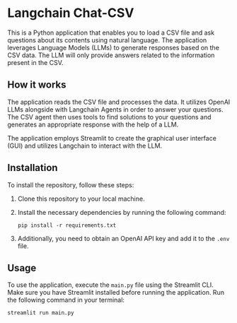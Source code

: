 # Langchain Chat-CSV 


This is a Python application that enables you to load a CSV file and ask questions about its contents using natural language. The application leverages Language Models (LLMs) to generate responses based on the CSV data. The LLM will only provide answers related to the information present in the CSV.

## How it works

The application reads the CSV file and processes the data. It utilizes OpenAI LLMs alongside with Langchain Agents in order to answer your questions. The CSV agent then uses tools to find solutions to your questions and generates an appropriate response with the help of a LLM.

The application employs Streamlit to create the graphical user interface (GUI) and utilizes Langchain to interact with the LLM.

## Installation

To install the repository, follow these steps:

1. Clone this repository to your local machine.
2. Install the necessary dependencies by running the following command:

   ```
   pip install -r requirements.txt
   ```

3. Additionally, you need to obtain an OpenAI API key and add it to the `.env` file.

## Usage

To use the application, execute the `main.py` file using the Streamlit CLI. Make sure you have Streamlit installed before running the application. Run the following command in your terminal:

```
streamlit run main.py
```

